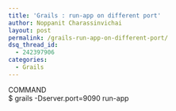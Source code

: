 ```yaml
---
title: 'Grails : run-app on different port'
author: Noppanit Charassinvichai
layout: post
permalink: /grails-run-app-on-different-port/
dsq_thread_id:
  - 242397906
categories:
  - Grails
---
```

<div class="codetop">
  COMMAND
</div>

<div class="codemain">
  $ grails -Dserver.port=9090 run-app
</div>